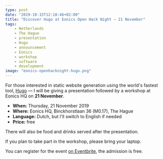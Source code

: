 ```yaml
---
type: post
date: "2019-10-15T12:18:46+02:00"
title: "Discover Hugo at Eonics Open Hack Night — 21 November"
tags:
    - Netherlands
    - The Hague
    - presentation
    - Hugo
    - announcement
    - Eonics
    - workshop
    - software
    - development
image: "eonics-openhacknight-hugo.png"
---
```


For those interested in static website generation using the world's fastest tool, [Hugo](https://gohugo.io/) — I will be giving a presentation followed by a workshop at Eonics HQ on **21 November**.

<!--more-->

* **When:** Thursday, 21 November 2019
* **Where:** Eonics HQ, Binckhorstlaan 36 (M0.17), The Hague
* **Language:** Dutch, but I'll switch to English if needed
* **Price:** free

There will also be food and drinks served after the presentation.

If you plan to take part in the workshop, please bring your laptop.

You can register for the event [on Eventbrite](https://www.eventbrite.com/e/tickets-eonics-hack-night-19-static-site-generation-met-hugo-75650411417), the admission is free.

